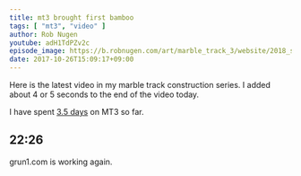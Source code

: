```yaml
---
title: mt3 brought first bamboo
tags: [ "mt3", "video" ]
author: Rob Nugen
youtube: adH1TdPZv2c
episode_image: https://b.robnugen.com/art/marble_track_3/website/2018_sep_02_mt3_placeholder.png
date: 2017-10-26T15:09:17+09:00
---
```


Here is the latest video in my marble track construction series. I
added about 4 or 5 seconds to the end of the video today.

I have spent [3.5 days](
http://grun1.com/utils/timeCalc.html?t1=4:14:42&c1=June%202017&t2=10:16:10&c2=July%202017&t3=26:12:06&c3=Aug%202017&t4=29:46:54&c4=Sep%202017&t5=57:16&c5=2%20oct&t6=1:06:05&c6=9%20oct&t7=24:02&c7=9%20oct&t8=1:27:33&c8=13%20Oct&t9=2:55:20&c9=17%20Oct&t10=1:21:19&c10=19%20Oct%202017&t11=1:57:30&c11=20%20Oct%202017&t12=1:11:04&c12=22%20Oct%202017&t13=26:19&c13=22%20Oct%202017&t14=1:51:02&c14=25%20Oct%202017&mode=0&fs3=1&ft2=1&f3t1=1&f4t0=1&d=:&o10=1&fps=
) on MT3 so far.

## 22:26

grun1.com is working again.

